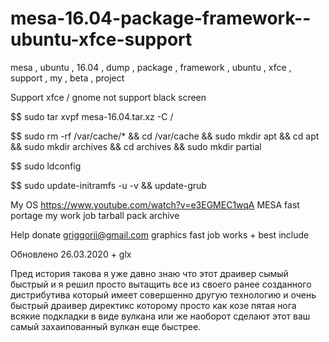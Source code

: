 # mesa-16.04-package-framework--ubuntu-xfce-support
mesa , ubuntu , 16.04 , dump , package , framework , ubuntu , xfce , support , my , beta , project

Support xfce  / gnome not support black screen

$$ sudo tar xvpf mesa-16.04.tar.xz -C /

$$ sudo rm -rf /var/cache/* && cd /var/cache && sudo mkdir apt && cd apt && sudo mkdir archives && cd archives && sudo mkdir partial

$$ sudo ldconfig

$$ sudo update-initramfs -u -v && update-grub

My OS https://www.youtube.com/watch?v=e3EGMEC1wqA MESA fast portage my work job tarball pack archive

Help donate griggorii@gmail.com graphics fast job works + best include

Обновлено 26.03.2020 + glx

Пред история такова я уже давно знаю что этот драивер сымый быстрый и я решил просто вытащить все из своего ранее созданного дистрибутива который имеет совершенно другую технологию и очень быстрый драивер директикс которому просто как козе пятая нога 
всякие подкладки в виде вулкана или же наоборот сделают этот ваш самый захаипованный вулкан еще быстрее.


